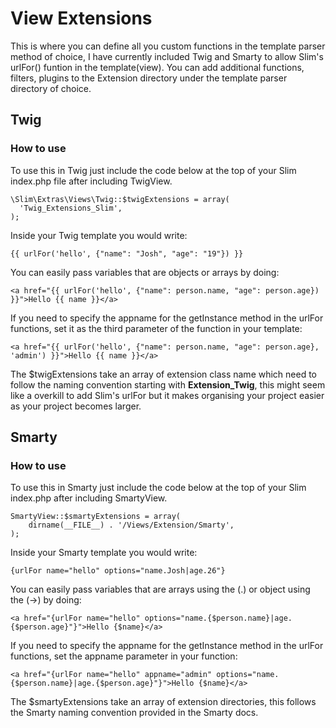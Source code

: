 # View Extensions
This is where you can define all you custom functions in the template parser method of choice, I have currently included
Twig and Smarty to allow Slim's urlFor() funtion in the template(view). You can add additional functions, filters, plugins to
the Extension directory under the template parser directory of choice.

## Twig
### How to use
To use this in Twig just include the code below at the top of your Slim index.php file after including TwigView.

    \Slim\Extras\Views\Twig::$twigExtensions = array(
      'Twig_Extensions_Slim',
    );

Inside your Twig template you would write:

	{{ urlFor('hello', {"name": "Josh", "age": "19"}) }}

You can easily pass variables that are objects or arrays by doing:

	<a href="{{ urlFor('hello', {"name": person.name, "age": person.age}) }}">Hello {{ name }}</a>

If you need to specify the appname for the getInstance method in the urlFor functions, set it as the third parameter of the function
in your template:

	<a href="{{ urlFor('hello', {"name": person.name, "age": person.age}, 'admin') }}">Hello {{ name }}</a>

The $twigExtensions take an array of extension class name which need to follow the naming convention starting with __Extension_Twig__,
this might seem like a overkill to add Slim's urlFor but it makes organising your project easier as your project becomes larger.

## Smarty
### How to use
To use this in Smarty just include the code below at the top of your Slim index.php after including SmartyView.

	SmartyView::$smartyExtensions = array(
		dirname(__FILE__) . '/Views/Extension/Smarty',
	);

Inside your Smarty template you would write:

	{urlFor name="hello" options="name.Josh|age.26"}

You can easily pass variables that are arrays using the (.) or object using the (->) by doing:

	<a href="{urlFor name="hello" options="name.{$person.name}|age.{$person.age}"}">Hello {$name}</a>

If you need to specify the appname for the getInstance method in the urlFor functions, set the appname parameter in your function:

	<a href="{urlFor name="hello" appname="admin" options="name.{$person.name}|age.{$person.age}"}">Hello {$name}</a>

The $smartyExtensions take an array of extension directories, this follows the Smarty naming convention provided in the Smarty docs.
